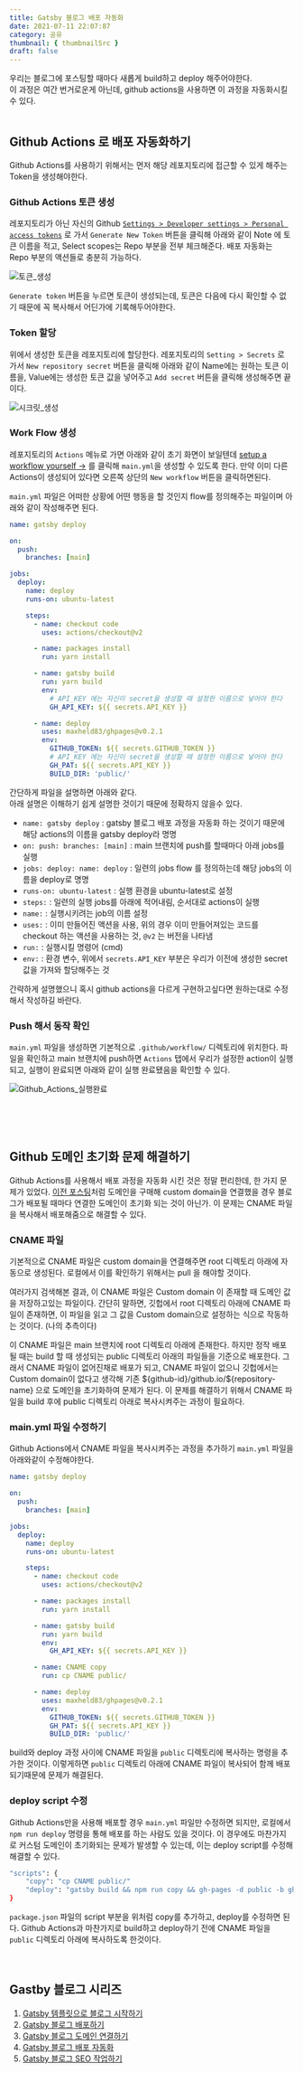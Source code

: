 ```yaml
---
title: Gatsby 블로그 배포 자동화
date: 2021-07-11 22:07:87
category: 공유
thumbnail: { thumbnailSrc }
draft: false
---
```


우리는 블로그에 포스팅할 때마다 새롭게 build하고 deploy 해주어야한다.  
이 과정은 여간 번거로운게 아닌데, github actions을 사용하면 이 과정을 자동화시킬 수 있다.
<br />
<br />

## Github Actions 로 배포 자동화하기

Github Actions를 사용하기 위해서는 먼저 해당 레포지토리에 접근할 수 있게 해주는 Token을 생성해야한다.

### Github Actions 토큰 생성

레포지토리가 아닌 자신의 Github [`Settings > Developer settings > Personal access tokens`](https://github.com/settings/tokens) 로 가서 `Generate New Token` 버튼을 클릭해 아래와 같이 Note 에 토큰 이름을 적고, Select scopes는 Repo 부분을 전부 체크해준다. 배포 자동화는 Repo 부분의 액션들로 충분히 가능하다.

![토큰_생성](./images/gatsby-blog-auto-deploy/create_access_token.png)

`Generate token` 버튼을 누르면 토큰이 생성되는데, 토큰은 다음에 다시 확인할 수 없기 때문에 꼭 복사해서 어딘가에 기록해두어야한다.

### Token 할당

위에서 생성한 토큰을 레포지토리에 할당한다. 레포지토리의 `Setting > Secrets` 로 가서 `New repository secret` 버튼을 클릭해 아래와 같이 Name에는 원하는 토큰 이름을, Value에는 생성한 토큰 값을 넣어주고 `Add secret` 버튼을 클릭해 생성해주면 끝이다.

![시크릿_생성](./images/gatsby-blog-auto-deploy/create_secret.png)

### Work Flow 생성

레포지토리의 `Actions` 메뉴로 가면 아래와 같이 초기 화면이 보일텐데 <u>setup a workflow yourself →</u> 를 클릭해 `main.yml`을 생성할 수 있도록 한다. 만약 이미 다른 Actions이 생성되어 있다면 오른쪽 상단의 `New workflow` 버튼을 클릭하면된다.

`main.yml` 파일은 어떠한 상황에 어떤 행동을 할 것인지 flow를 정의해주는 파일이며 아래와 같이 작성해주면 된다.

```yaml
name: gatsby deploy

on:
  push:
    branches: [main]

jobs:
  deploy:
    name: deploy
    runs-on: ubuntu-latest

    steps:
      - name: checkout code
        uses: actions/checkout@v2

      - name: packages install
        run: yarn install

      - name: gatsby build
        run: yarn build
        env:
          # API_KEY 에는 자신이 secret을 생성할 때 설정한 이름으로 넣어야 한다
          GH_API_KEY: ${{ secrets.API_KEY }}

      - name: deploy
        uses: maxheld83/ghpages@v0.2.1
        env:
          GITHUB_TOKEN: ${{ secrets.GITHUB_TOKEN }}
          # API_KEY 에는 자신이 secret을 생성할 때 설정한 이름으로 넣어야 한다
          GH_PAT: ${{ secrets.API_KEY }}
          BUILD_DIR: 'public/'
```

간단하게 파일을 설명하면 아래와 같다.  
아래 설명은 이해하기 쉽게 설명한 것이기 때문에 정확하지 않을수 있다.

- `name: gatsby deploy` : gatsby 블로그 배포 과정을 자동화 하는 것이기 때문에 해당 actions의 이름을 gatsby deploy라 명명
- `on: push: branches: [main]` : main 브랜치에 push를 할때마다 아래 jobs를 실행
- `jobs: deploy: name: deploy` : 일련의 jobs flow 를 정의하는데 해당 jobs의 이름을 deploy로 명명
- `runs-on: ubuntu-latest` : 실행 환경을 ubuntu-latest로 설정
- `steps:` : 일련의 실행 jobs를 아래에 적어내림, 순서대로 actions이 실행
- `name:` : 실행시키려는 job의 이름 설정
- `uses:` : 이미 만들어진 액션을 사용, 위의 경우 이미 만들어져있는 코드를 checkout 하는 액션을 사용하는 것, `@v2` 는 버전을 나타냄
- `run:` : 실행시킬 명령어 (cmd)
- `env:` : 환경 변수, 위에서 `secrets.API_KEY` 부분은 우리가 이전에 생성한 secret 값을 가져와 할당해주는 것

간략하게 설명했으니 혹시 github actions을 다르게 구현하고싶다면 원하는대로 수정해서 작성하길 바란다.

### Push 해서 동작 확인

`main.yml` 파일을 생성하면 기본적으로 `.github/workflow/` 디렉토리에 위치한다. 파일을 확인하고 main 브랜치에 push하면 `Actions` 탭에서 우리가 설정한 action이 실행되고, 실행이 완료되면 아래와 같이 실행 완료됐음을 확인할 수 있다.

![Github_Actions_실행완료](./images/gatsby-blog-auto-deploy/complete_github_actions.png)

<br />
<br />
<br />

## Github 도메인 초기화 문제 해결하기

Github Actions를 사용해서 배포 과정을 자동화 시킨 것은 정말 편리한데, 한 가지 문제가 있었다. [이전 포스팅](https://dailyco.tech/share/gatsby-blog-domain/)처럼 도메인을 구매해 custom domain을 연결했을 경우 블로그가 배포될 때마다 연결한 도메인이 초기화 되는 것이 아닌가. 이 문제는 CNAME 파일을 복사해서 배포해줌으로 해결할 수 있다.

### CNAME 파일

기본적으로 CNAME 파일은 custom domain을 연결해주면 root 디렉토리 아래에 자동으로 생성된다. 로컬에서 이를 확인하기 위해서는 pull 을 해야할 것이다.

여러가지 검색해본 결과, 이 CNAME 파일은 Custom domain 이 존재할 때 도메인 값을 저장하고있는 파일이다. 간단히 말하면, 깃헙에서 root 디렉토리 아래에 CNAME 파일이 존재하면, 이 파일을 읽고 그 값을 Custom domain으로 설정하는 식으로 작동하는 것이다. (나의 추측이다)

이 CNAME 파일은 main 브랜치에 root 디렉토리 아래에 존재한다. 하지만 정작 배포될 때는 build 할 때 생성되는 public 디렉토리 아래의 파일들을 기준으로 배포한다. 그래서 CNAME 파일이 없어진채로 배포가 되고, CNAME 파일이 없으니 깃헙에서는 Custom domain이 없다고 생각해 기존 \${github-id}/github.io/\${repository-name} 으로 도메인을 초기화하여 문제가 된다. 이 문제를 해결하기 위해서 CNAME 파일을 build 후에 public 디렉토리 아래로 복사시켜주는 과정이 필요하다.

### main.yml 파일 수정하기

Github Actions에서 CNAME 파일을 복사시켜주는 과정을 추가하기 `main.yml` 파일을 아래와같이 수정해야한다.

```yaml
name: gatsby deploy

on:
  push:
    branches: [main]

jobs:
  deploy:
    name: deploy
    runs-on: ubuntu-latest

    steps:
      - name: checkout code
        uses: actions/checkout@v2

      - name: packages install
        run: yarn install

      - name: gatsby build
        run: yarn build
        env:
          GH_API_KEY: ${{ secrets.API_KEY }}

	  - name: CNAME copy
        run: cp CNAME public/

      - name: deploy
        uses: maxheld83/ghpages@v0.2.1
        env:
          GITHUB_TOKEN: ${{ secrets.GITHUB_TOKEN }}
          GH_PAT: ${{ secrets.API_KEY }}
          BUILD_DIR: 'public/'
```

build와 deploy 과정 사이에 CNAME 파일을 `public` 디렉토리에 복사하는 명령을 추가한 것이다. 이렇게하면 `public` 디렉토리 아래에 CNAME 파일이 복사되어 함께 배포되기때문에 문제가 해결된다.

### deploy script 수정

Github Actions만을 사용해 배포할 경우 `main.yml` 파일만 수정하면 되지만, 로컬에서 `npm run deploy` 명령을 통해 배포를 하는 사람도 있을 것이다. 이 경우에도 마찬가지로 커스텀 도메인이 초기화되는 문제가 발생할 수 있는데, 이는 deploy script를 수정해 해결할 수 있다.

```sh
"scripts": {
	"copy": "cp CNAME public/"
	"deploy": "gatsby build && npm run copy && gh-pages -d public -b gh-pages"
}
```

`package.json` 파일의 script 부분을 위처럼 copy를 추가하고, deploy를 수정하면 된다. Github Actions과 마찬가지로 build하고 deploy하기 전에 CNAME 파일을 `public` 디렉토리 아래에 복사하도록 한것이다.
<br />
<br />
<br />

## Gastby 블로그 시리즈

1. [Gatsby 템플릿으로 블로그 시작하기](https://dailyco.tech/share/gatsby-template-blog-start/)
2. [Gatsby 블로그 배포하기](https://dailyco.tech/share/gatsby-blog-deploy)
3. [Gatsby 블로그 도메인 연결하기](https://dailyco.tech/share/gatsby-blog-domain)
4. [Gatsby 블로그 배포 자동화](https://dailyco.tech/share/gatsby-blog-auto-deploy)
5. [Gatsby 블로그 SEO 작업하기](https://dailyco.tech/share/gatsby-blog-seo)
